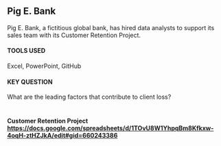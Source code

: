 ## Pig E. Bank 
Pig E. Bank, a fictitious global bank, has hired data analysts to support its sales team with its Customer Retention Project.
#### TOOLS USED     
Excel,  PowerPoint, GitHub
#### KEY QUESTION
What are the leading factors that contribute to client loss?
#
#### Customer Retention Project https://docs.google.com/spreadsheets/d/1TOvU8W1YhpqBm8Kfkxw-4oqH-ztHZJkA/edit#gid=660243386

